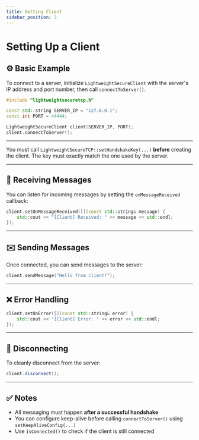 ```yaml
---
title: Setting Client
sidebar_position: 3
---
```


# Setting Up a Client

## ⚙️ Basic Example

To connect to a server, initialize `LightweightSecureClient` with the server's IP address and port number, then call `connectToServer()`.

```cpp
#include "lightweightsecuretcp.h"

const std::string SERVER_IP = "127.0.0.1";
const int PORT = 44444;

LightweightSecureClient client(SERVER_IP, PORT);
client.connectToServer();
```

---

You must call `LightweightSecureTCP::setHandshakeKey(...)` **before** creating the client.
The key must exactly match the one used by the server.

---

## 📩 Receiving Messages

You can listen for incoming messages by setting the `onMessageReceived` callback:

```cpp
client.setOnMessageReceived([](const std::string& message) {
    std::cout << "[Client] Received: " << message << std::endl;
});
```

---

## ✉️ Sending Messages

Once connected, you can send messages to the server:

```cpp
client.sendMessage("Hello from client!");
```

---

## ❌ Error Handling

```cpp
client.setOnError([](const std::string& error) {
    std::cout << "[Client] Error: " << error << std::endl;
});
```

---

## 🔌 Disconnecting

To cleanly disconnect from the server:

```cpp
client.disconnect();
```

---

## ✅ Notes

- All messaging must happen **after a successful handshake**
- You can configure keep-alive before calling `connectToServer()` using `setKeepAliveConfig(...)`
- Use `isConnected()` to check if the client is still connected
